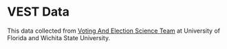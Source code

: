 VEST Data
===

This data collected from [Voting And Election Science Team](https://dataverse.harvard.edu/dataverse/electionscience) at University of Florida and Wichita State University.